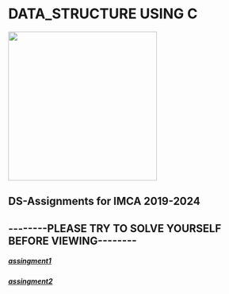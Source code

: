<html> 
<h1>DATA_STRUCTURE USING C</h1>
<body>  
<img src="http://www.digitalexpert.co/images/courses/data-structure.png"height="300"width="300">  
<h2>DS-Assignments for IMCA 2019-2024</h2>
<h2>--------PLEASE TRY TO SOLVE YOURSELF BEFORE VIEWING--------</h2>
<h5><a href="https://github.com/chandrakant100/Data_structure_using_C/tree/master/assingment1">assingment1</a></h5>
  <h5><a href="https://github.com/chandrakant100/Data_structure_using_C/tree/master/assingment2">assingment2</a></h5>
</body>  
</html>
